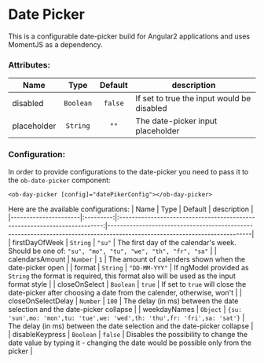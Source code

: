 # Date Picker
This is a configurable date-picker build for Angular2 applications and uses MomentJS as a dependency.  

### Attributes:  

| Name                 | Type       | Default                                                                   | description                                                                                                               |
|----------------------|:----------:|:------------------------------------------------------------------------:|---------------------------------------------------------------------------------------------------------------------------|
| disabled             | `Boolean`  | `false`                                                                  | If set to true the input would be disabled                                                                                |
| placeholder          | `String`  | `""`                                                                      | The date-picker input placeholder                                                                                |


### Configuration:  
In order to provide configurations to the date-picker you need to pass it to the `ob-date-picker` component:  
```
<ob-day-picker [config]="datePikerConfig"></ob-day-picker>
```
Here are the available configurations:
| Name                 | Type      | Default                                                                   | description                                                                                                               |
|----------------------|:---------:|:-------------------------------------------------------------------------:|---------------------------------------------------------------------------------------------------------------------------|
| firstDayOfWeek       | `String`  | `"su"`                                                                    | The first day of the calendar's week. Should be one of: `"su", "mo", "tu", "we", "th", "fr", "sa"`                        |
| calendarsAmount      | `Number`  | `1`                                                                       | The amount of calenders shown when the date-picker open                                                                   |
| format               | `String`  | `"DD-MM-YYY"`                                                             | If ngModel provided as `String` the format is required, this format also will be used as the input format style           |
| closeOnSelect        | `Boolean` | `true`                                                                    | If set to `true` will close the date-picker after choosing a date from the calender, otherwise, won't                     |
| closeOnSelectDelay   | `Number`  | `100`                                                                     | The delay (in ms) between the date selection and the date-picker collapse                                                 |
| weekdayNames         | `Object`  | `{su: 'sun',mo: 'mon',tu: 'tue',we: 'wed',th: 'thu',fr: 'fri',sa: 'sat'}` | The delay (in ms) between the date selection and the date-picker collapse                                                 |
| disableKeypress      | `Boolean` | `false`                                                                   | Disables the possibility to change the date value by typing it - changing the date would be possible only from the picker |
